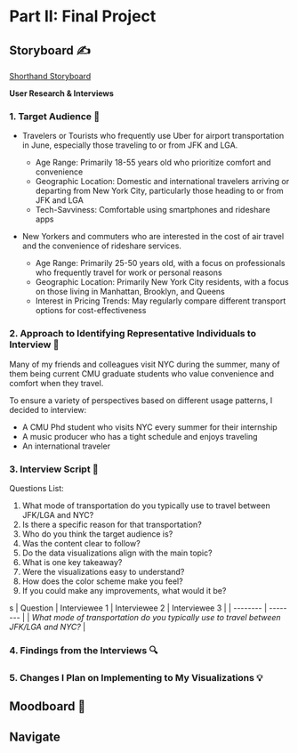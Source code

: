 ---
---

# Part II: Final Project

## Storyboard ✍️
[Shorthand Storyboard](https://carnegiemellon.shorthandstories.com)


**User Research & Interviews**

### 1. Target Audience 👥

- Travelers or Tourists who frequently use Uber for airport transportation in June, especially those traveling to or from JFK and LGA.
  - Age Range: Primarily 18-55 years old who prioritize comfort and convenience
  - Geographic Location: Domestic and international travelers arriving or departing from New York City, particularly those heading to or from JFK and LGA
  - Tech-Savviness: Comfortable using smartphones and rideshare apps
 
- New Yorkers and commuters who are interested in the cost of air travel and the convenience of rideshare services.
  - Age Range: Primarily 25-50 years old, with a focus on professionals who frequently travel for work or personal reasons
  - Geographic Location: Primarily New York City residents, with a focus on those living in Manhattan, Brooklyn, and Queens
  - Interest in Pricing Trends: May regularly compare different transport options for cost-effectiveness

### 2. Approach to Identifying Representative Individuals to Interview 🤝

Many of my friends and colleagues visit NYC during the summer, many of them being current CMU graduate students who value convenience and comfort when they travel.

To ensure a variety of perspectives based on different usage patterns, I decided to interview:
- A CMU Phd student who visits NYC every summer for their internship
- A music producer who has a tight schedule and enjoys traveling
- An international traveler

### 3. Interview Script 💬

Questions List:

1. What mode of transportation do you typically use to travel between JFK/LGA and NYC?
2. Is there a specific reason for that transportation?
3. Who do you think the target audience is?
4. Was the content clear to follow?
5. Do the data visualizations align with the main topic?
6. What is one key takeaway?
7. Were the visualizations easy to understand?
8. How does the color scheme make you feel?
9. If you could make any improvements, what would it be?

s
| Question | Interviewee 1 | Interviewee 2 | Interviewee 3 | 
| -------- | -------- |
| *What mode of transportation do you typically use to travel between JFK/LGA and NYC?*
|


### 4. Findings from the Interviews 🔍







### 5. Changes I Plan on Implementing to My Visualizations 💡


## Moodboard 📓


## Navigate 





